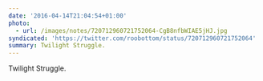 ```yaml
---
date: '2016-04-14T21:04:54+01:00'
photo:
  - url: /images/notes/720712960721752064-CgB8nfbWIAE5jHJ.jpg
syndicated: 'https://twitter.com/roobottom/status/720712960721752064'
summary: Twilight Struggle.
---
```

Twilight Struggle. 
